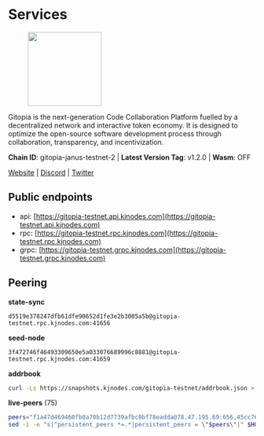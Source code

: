 # Services

<figure><img src="https://raw.githubusercontent.com/kj89/testnet_manuals/main/pingpub/logos/gitopia.png" width="150" alt=""><figcaption></figcaption></figure>

Gitopia is the next-generation Code Collaboration Platform fuelled by  a decentralized network and interactive token economy. It is designed  to optimize the open-source software development process through  collaboration, transparency, and incentivization.

**Chain ID**: gitopia-janus-testnet-2 | **Latest Version Tag**: v1.2.0 | **Wasm**: OFF

[Website](https://gitopia.com/) | [Discord](https://discord.gg/hFTXCGNYDZ) | [Twitter](https://twitter.com/gitopiaDAO)


## Public endpoints

* api: [https://gitopia-testnet.api.kjnodes.com](https://gitopia-testnet.api.kjnodes.com)
* rpc: [https://gitopia-testnet.rpc.kjnodes.com](https://gitopia-testnet.rpc.kjnodes.com)
* grpc: [https://gitopia-testnet.grpc.kjnodes.com](https://gitopia-testnet.grpc.kjnodes.com)

## Peering

**state-sync**

```text
d5519e378247dfb61dfe90652d1fe3e2b3005a5b@gitopia-testnet.rpc.kjnodes.com:41656
```

**seed-node**

```text
3f472746f46493309650e5a033076689996c8881@gitopia-testnet.rpc.kjnodes.com:41659
```

**addrbook**
```bash
curl -Ls https://snapshots.kjnodes.com/gitopia-testnet/addrbook.json > $HOME/.gitopia/config/addrbook.json
```

**live-peers** (75)
```bash
peers="f1a47d469460fb0a70b12d7739afbc0bf78eadda@78.47.195.69:656,45cc764ce4547208c21f62340a280cff1f2a4ab5@5.9.147.185:26156,a6f4fd8efe8a575a15e25652ecebce3fa1ed62a0@213.239.217.52:35656,91bf3eb973595dd4621ccf5853e5ac78c48058da@194.163.180.77:656,b3a5eb9f148cfd8c36e28c3648e2f9cc4270dfd0@139.59.163.245:656,a1fb8c68e24fd8d25955f58fb292474a672267c2@1.15.104.210:26656,798cf016b5150592badc8257402312fc50b7361d@65.108.45.200:26878,19fb417249992ae8def277fb753656da318fe250@38.242.133.239:41656,c0e48b5f3ab79c24f1594f5a0d67a7a3f717882a@91.223.3.144:26456,61d2b313e2adc9d7990944f8ab5a6f9ecf08084f@65.21.122.171:16656,5f4aee494e44d65f31753d7122f074f27b3ed8a2@95.216.162.25:656,93c4c73375b5f52020e7e7bd3f901ee28f07e6b7@109.123.243.66:41656,71d125deda13528c4e72ec4327699882f12c3b72@109.123.254.218:26656,ad33cf22f96e43448798686ed0f7428b8fdacf5b@5.161.90.174:656,407eb21b784f1dc4e9902cb812b65eec760c6a19@185.193.66.67:656,dff75265c391b88c8a7593960b499613afae437b@146.190.92.134:41656,d5519e378247dfb61dfe90652d1fe3e2b3005a5b@65.109.68.190:41656,edae8278cef6113e38af80504fb83cbf5eb0f023@165.232.129.242:26656,374da78901e59810277fc35482bce6e30953f488@80.79.6.155:41656,1cf3826ccd9a24caa549cbea061446716858133e@154.26.130.95:36656,73de34b1d08fdd58b5a5c0ec6d2560310c1ebe90@38.242.151.86:26656,965e495f4a69294bd85f3437fccdc9b210fd98b6@1.15.146.92:26656,5c2a752c9b1952dbed075c56c600c3a79b58c395@195.3.220.140:27036,c03e9f152bb1becc54d4424d02249135d39be09f@81.0.218.106:41656,53b421af01f3260e949d6a9c2dc09e3b1dbf9fb6@109.205.181.30:41656,3b7845f8c8361c2f2de742473cd891c6e8cdeabf@83.171.249.159:656,11127c4ae21201891acc51a14bfc2bcdda292282@164.92.91.63:26656,e9e671e22d794a4f80e32133905c83585b057a5d@86.48.3.0:26656,231ded997a112e8778afed3fd07ed7b98e0686e0@167.86.91.80:26656,481189b7e246f6c824a969482446c49abbfe76b8@161.97.172.147:26656,f0b8227e40f25eaec0e25b9e91ca199d2d9a1ecb@167.86.94.177:656,200b0594c8bfd86c1fc2a5b5c72e266139f3b193@62.171.140.239:26656,458a98d6293064bdf3d6f86e0e2aa87bbb450f07@75.119.144.48:656,399d4e19186577b04c23296c4f7ecc53e61080cb@34.87.157.137:26656,5c2c2b27e1824097d4f5dc7a581a8d615923e76f@185.252.235.110:41656,5fb72a0bea398ce56fa20cd732623f98d774be7d@149.102.128.208:41656,e79532749fb5dd95366f4568a7b2430d0e316fb5@84.46.255.163:26656,a8a829c82c5db4c140cb18510483c79bf8e4214a@135.181.149.188:26656,b6651c7b043ef4bdccd7906b0f06de2bbdfe8a60@193.46.243.75:26656,09538ba6159f454a17d76501c59e23bad6fc9d3d@85.190.246.67:26656,72ba064143222cc699fe2e3830a52b43c18e1c2c@185.209.228.213:26656,38f4e436b28b05850fa9b67cadf0700123cec094@45.10.154.166:26656,3b695f4a5e40ba29141265f46d9259210c783aa0@38.242.207.5:41656,bbc6a1e115185d5bffcbbf5520dca1c3d626e599@109.123.255.50:26656,315e54437d06db58a760b8d1364174d2edde68f9@82.208.20.44:41656,61f824be9bdfe9a73b55ad162a9ed0bfe9121bbe@38.242.147.76:26656,63381c5528ed8ca93f9ba31008a9630d21b29a97@142.132.152.46:46656,9bb344d83fc1fafc4bce6b8e4a95b82f37ac4f31@82.208.20.136:26656,bef920987c15fb3db45f17f1429d56d596074453@46.137.202.15:41656,ea53a3f77fe373f47be4e77fd5f9ff526dfaec33@51.79.143.46:41656,e511a5b55979b7d630f016e2b15b513690fd3e33@185.239.209.124:656,c820e754c56b5455d64ab7685730c44a936d0833@154.38.165.129:26656,c5fa8b2df54c71b7a6479d9ba67dcd87b7109f25@103.104.75.230:41656,016b0e565abd496b9473b87ac41339251005d12e@194.163.167.163:41656,df1526ea7aa3989913086c3ad4c97499033043e7@81.0.220.168:26656,3df1c117eaf2377316af43568bc1f2e63575eae9@185.250.36.20:41656,be9e23be59ab8c9fa5cdde380264f8cab888140c@165.227.38.130:26656,c19da021d6bbdeccdd03453a021d7171e6e299d5@173.249.14.30:656,12f6b84a23b054a6591c647c2a4456c40af65cce@5.9.147.22:24656,4ed110a5b1ebad62d1e92e8cdabfc9160e2ca4db@65.109.92.148:46656,921348b18868c83bfc5375fc9860bb28aaaf0d0e@38.242.238.229:26656,0bd2f1a11791f043abba0c10c6792c9f1e29cf22@188.166.82.173:656,37c3d29df83da59e5a258d413e2f89365ab05711@85.239.243.12:656,0e9f303834a5d1f3be0babd5466725b3609ebc82@65.21.141.246:28656,bc8a2179df7d5db14504e64cfba8ad4e3d3ce0e4@38.242.156.105:26656,61c85d47e1dd86d5a5849450b849078d4d13184b@85.239.244.123:26656,59b2922d6b3c63bd80c4154490ecedfb955cd075@185.135.137.143:26656,a510ea956fd1ccc786784d7c0f633889ce6cf618@168.119.124.130:41656,b88753ea1b0dde0e6b05a12e8bacf50db62528f2@74.208.122.159:41656,c28ba56940b4aa173c249eef493076ab5ebf5de8@185.182.186.18:26656,d48a95dffa507f31dd54359ea47fe02c16ac14c7@213.239.216.252:26656,4e0e57bcac8aa2bc3188d5b7845eeee61a61f3f0@194.163.170.165:26656,f2bca9113807369ff96cfed3639bc6d65467e76d@149.102.159.81:26656,0a8cf1cf7762d59f9d38aedaa7c84cb8b984cc75@130.185.118.204:26656,ade4d8bc8cbe014af6ebdf3cb7b1e9ad36f412c0@176.9.82.221:11356"
sed -i -e "s|^persistent_peers *=.*|persistent_peers = \"$peers\"|" $HOME/.gitopia/config/config.toml
```

